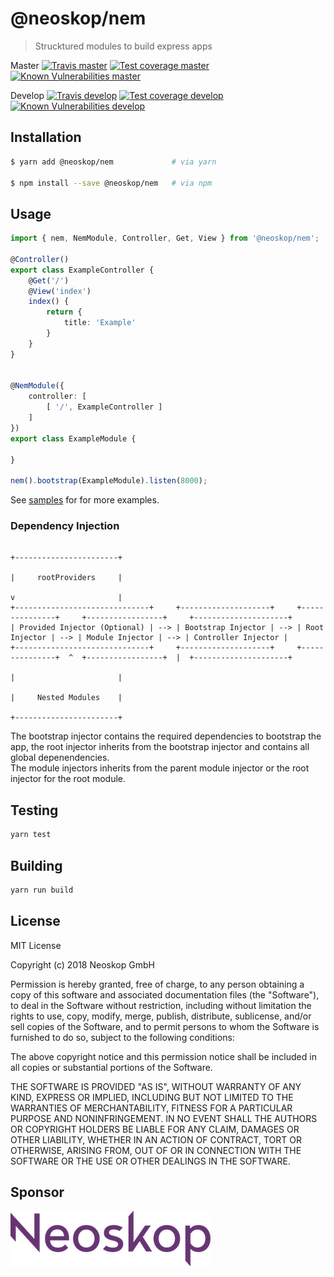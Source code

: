 # @neoskop/nem

> Strucktured modules to build express apps

Master
[![Travis master][travis-master-image]][travis-master-url]
[![Test coverage master][coveralls-master-image]][coveralls-master-url]
[![Known Vulnerabilities master][snyk-master-image]][snyk-master-url]

Develop
[![Travis develop][travis-develop-image]][travis-develop-url]
[![Test coverage develop][coveralls-develop-image]][coveralls-develop-url]
[![Known Vulnerabilities develop][snyk-develop-image]][snyk-develop-url]

## Installation

```sh
$ yarn add @neoskop/nem             # via yarn

$ npm install --save @neoskop/nem   # via npm
```

## Usage

```typescript
import { nem, NemModule, Controller, Get, View } from '@neoskop/nem';

@Controller()
export class ExampleController {
    @Get('/')
    @View('index')
    index() {
        return {
            title: 'Example'
        }
    }
}


@NemModule({
    controller: [
        [ '/', ExampleController ]
    ]
})
export class ExampleModule {

}

nem().bootstrap(ExampleModule).listen(8000);
```

See [samples](./samples) for for more examples.

### Dependency Injection

```
                                                                        +-----------------------+
                                                                        |     rootProviders     |
                                                                        v                       |
+------------------------------+     +--------------------+     +---------------+     +-----------------+     +---------------------+
| Provided Injector (Optional) | --> | Bootstrap Injector | --> | Root Injector | --> | Module Injector | --> | Controller Injector | 
+------------------------------+     +--------------------+     +---------------+  ^  +-----------------+  |  +---------------------+
                                                                                   |                       |
                                                                                   |     Nested Modules    |
                                                                                   +-----------------------+
```

The bootstrap injector contains the required dependencies to bootstrap the app, 
the root injector inherits from the bootstrap injector and contains all global depenendencies.  
The module injectors inherits from the parent module injector or the root injector for the root module.

## Testing

```sh
yarn test
```

## Building

```sh
yarn run build
```

## License

MIT License

Copyright (c) 2018 Neoskop GmbH

Permission is hereby granted, free of charge, to any person obtaining a copy
of this software and associated documentation files (the "Software"), to deal
in the Software without restriction, including without limitation the rights
to use, copy, modify, merge, publish, distribute, sublicense, and/or sell
copies of the Software, and to permit persons to whom the Software is
furnished to do so, subject to the following conditions:

The above copyright notice and this permission notice shall be included in all
copies or substantial portions of the Software.

THE SOFTWARE IS PROVIDED "AS IS", WITHOUT WARRANTY OF ANY KIND, EXPRESS OR
IMPLIED, INCLUDING BUT NOT LIMITED TO THE WARRANTIES OF MERCHANTABILITY,
FITNESS FOR A PARTICULAR PURPOSE AND NONINFRINGEMENT. IN NO EVENT SHALL THE
AUTHORS OR COPYRIGHT HOLDERS BE LIABLE FOR ANY CLAIM, DAMAGES OR OTHER
LIABILITY, WHETHER IN AN ACTION OF CONTRACT, TORT OR OTHERWISE, ARISING FROM,
OUT OF OR IN CONNECTION WITH THE SOFTWARE OR THE USE OR OTHER DEALINGS IN THE
SOFTWARE.


## Sponsor

[![Neoskop GmbH][neoskop-image]][neoskop-url]

[travis-master-image]: https://img.shields.io/travis/neoskop/nem/master.svg
[travis-master-url]: https://travis-ci.org/neoskop/nem
[travis-develop-image]: https://img.shields.io/travis/neoskop/nem/develop.svg
[travis-develop-url]: https://travis-ci.org/neoskop/nem
[snyk-master-image]: https://snyk.io/test/github/neoskop/nem/master/badge.svg
[snyk-master-url]: https://snyk.io/test/github/neoskop/nem/master

[coveralls-master-image]: https://coveralls.io/repos/github/neoskop/nem/badge.svg?branch=master
[coveralls-master-url]: https://coveralls.io/github/neoskop/nem?branch=master
[coveralls-develop-image]: https://coveralls.io/repos/github/neoskop/nem/badge.svg?branch=develop
[coveralls-develop-url]: https://coveralls.io/github/neoskop/nem?branch=develop
[snyk-develop-image]: https://snyk.io/test/github/neoskop/nem/develop/badge.svg
[snyk-develop-url]: https://snyk.io/test/github/neoskop/nem/develop

[neoskop-image]: ./neoskop.png
[neoskop-url]: https://www.neoskop.de/


